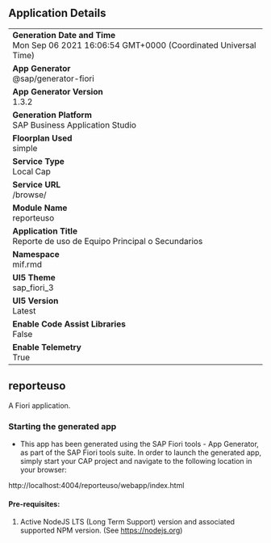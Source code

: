 ## Application Details
|               |
| ------------- |
|**Generation Date and Time**<br>Mon Sep 06 2021 16:06:54 GMT+0000 (Coordinated Universal Time)|
|**App Generator**<br>@sap/generator-fiori|
|**App Generator Version**<br>1.3.2|
|**Generation Platform**<br>SAP Business Application Studio|
|**Floorplan Used**<br>simple|
|**Service Type**<br>Local Cap|
|**Service URL**<br>/browse/
|**Module Name**<br>reporteuso|
|**Application Title**<br>Reporte de uso de Equipo Principal o Secundarios|
|**Namespace**<br>mif.rmd|
|**UI5 Theme**<br>sap_fiori_3|
|**UI5 Version**<br>Latest|
|**Enable Code Assist Libraries**<br>False|
|**Enable Telemetry**<br>True|

## reporteuso

A Fiori application.

### Starting the generated app

-   This app has been generated using the SAP Fiori tools - App Generator, as part of the SAP Fiori tools suite.  In order to launch the generated app, simply start your CAP project and navigate to the following location in your browser:

http://localhost:4004/reporteuso/webapp/index.html

#### Pre-requisites:

1. Active NodeJS LTS (Long Term Support) version and associated supported NPM version.  (See https://nodejs.org)


